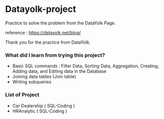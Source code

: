 # Datayolk-project
Practice to solve the problem from the DataYolk Page.

reference : https://datayolk.net/blog/

Thank you for the practice from DataYolk.

### What did I learn from trying this project?
- Basic SQL commands : Filter Data, Sorting Data, Aggregation, Creating, Adding data, and Editing data in the Database
- Joining data tables (Join table)
- Writing subqueries


### List of Project
- Car Dealership ( SQL-Coding )
- HRAnalytic ( SQL-Coding )
